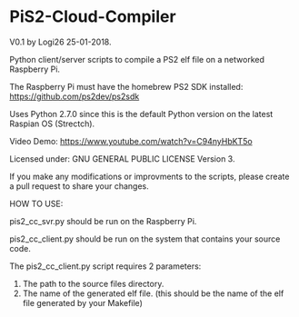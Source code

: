 # PiS2-Cloud-Compiler
V0.1 by Logi26 25-01-2018.

Python client/server scripts to compile a PS2 elf file on a networked Raspberry Pi.

The Raspberry Pi must have the homebrew PS2 SDK installed:
https://github.com/ps2dev/ps2sdk

Uses Python 2.7.0 since this is the default Python version on the latest Raspian OS (Strectch).

Video Demo:
https://www.youtube.com/watch?v=C94nyHbKT5o

Licensed under: GNU GENERAL PUBLIC LICENSE Version 3.

If you make any modifications or improvments to the scripts, please create a pull request to share your changes.

HOW TO USE:

pis2_cc_svr.py should be run on the Raspberry Pi.

pis2_cc_client.py should be run on the system that contains your source code.

The pis2_cc_client.py script requires 2 parameters:
1. The path to the source files directory.
2. The name of the generated elf file. (this should be the name of the elf file generated by your Makefile)
